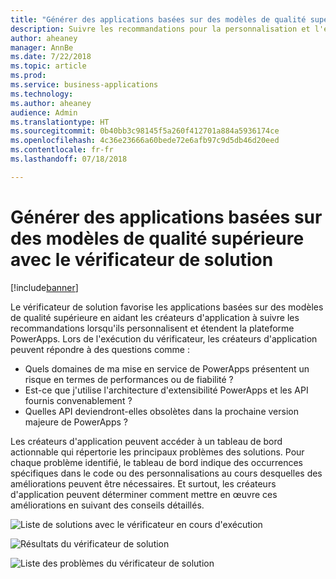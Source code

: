 ```yaml
---
title: "Générer des applications basées sur des modèles de qualité supérieure avec le vérificateur de solution"
description: Suivre les recommandations pour la personnalisation et l'extension de la plateforme PowerApps
author: aheaney
manager: AnnBe
ms.date: 7/22/2018
ms.topic: article
ms.prod: 
ms.service: business-applications
ms.technology: 
ms.author: aheaney
audience: Admin
ms.translationtype: HT
ms.sourcegitcommit: 0b40bb3c98145f5a260f412701a884a5936174ce
ms.openlocfilehash: 4c36e23666a60bede72e6afb97c9d5db46d20eed
ms.contentlocale: fr-fr
ms.lasthandoff: 07/18/2018

---
```

# <a name="build-model-driven-apps-of-higher-quality-with-solution-checker"></a>Générer des applications basées sur des modèles de qualité supérieure avec le vérificateur de solution


[!include[banner](../../includes/banner.md)]

Le vérificateur de solution favorise les applications basées sur des modèles de qualité supérieure en aidant les créateurs d'application à suivre les recommandations lorsqu'ils personnalisent et étendent la plateforme PowerApps. Lors de l'exécution du vérificateur, les créateurs d'application peuvent répondre à des questions comme :

- Quels domaines de ma mise en service de PowerApps présentent un risque en termes de performances ou de fiabilité ?
- Est-ce que j'utilise l'architecture d'extensibilité PowerApps et les API fournis convenablement ?
- Quelles API deviendront-elles obsolètes dans la prochaine version majeure de PowerApps ?
 
Les créateurs d'application peuvent accéder à un tableau de bord actionnable qui répertorie les principaux problèmes des solutions. Pour chaque problème identifié, le tableau de bord indique des occurrences spécifiques dans le code ou des personnalisations au cours desquelles des améliorations peuvent être nécessaires. Et surtout, les créateurs d'application peuvent déterminer comment mettre en œuvre ces améliorations en suivant des conseils détaillés.

![Liste de solutions avec le vérificateur en cours d'exécution](media/01_SolutionList.jpg "Vérificateur de solution en cours d'exécution")

![Résultats du vérificateur de solution](media/02_Summary.jpg "Résultats du vérificateur de solution")

![Liste des problèmes du vérificateur de solution](media/03_IssueList.jpg "Liste des problèmes du vérificateur de solution")


